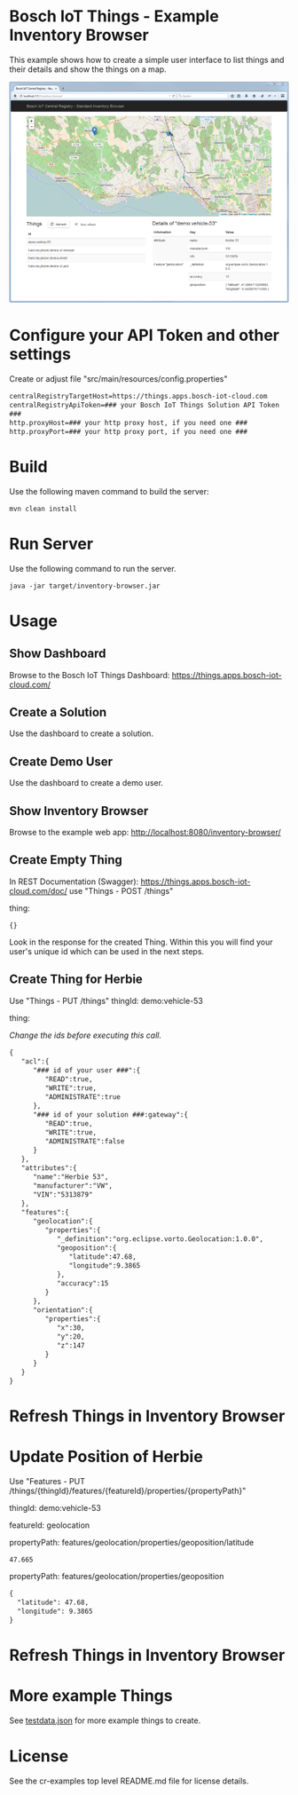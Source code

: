 # Bosch IoT Things - Example Inventory Browser

This example shows how to create a simple user interface to list things and their details and show the things on a map.

![Screenshot](screenshot.png)

# Configure your API Token and other settings

Create or adjust file "src/main/resources/config.properties"

```
centralRegistryTargetHost=https://things.apps.bosch-iot-cloud.com
centralRegistryApiToken=### your Bosch IoT Things Solution API Token ###
http.proxyHost=### your http proxy host, if you need one ###
http.proxyPort=### your http proxy port, if you need one ###
```

# Build

Use the following maven command to build the server:
```
mvn clean install
```

# Run Server

Use the following command to run the server.
```
java -jar target/inventory-browser.jar
```

# Usage

## Show Dashboard

Browse to the Bosch IoT Things Dashboard: <https://things.apps.bosch-iot-cloud.com/>

## Create a Solution

Use the dashboard to create a solution.

## Create Demo User

Use the dashboard to create a demo user.

## Show Inventory Browser

Browse to the example web app: <http://localhost:8080/inventory-browser/>

## Create Empty Thing

In REST Documentation (Swagger): <https://things.apps.bosch-iot-cloud.com/doc/>
use "Things - POST /things"

thing:
```
{}
```

Look in the response for the created Thing. Within this you will find your user's unique id which can be used in the next steps.

## Create Thing for Herbie

Use "Things - PUT /things"
thingId: demo:vehicle-53

thing:

_Change the ids before executing this call._
```
{
   "acl":{
      "### id of your user ###":{
         "READ":true,
         "WRITE":true,
         "ADMINISTRATE":true
      },
      "### id of your solution ###:gateway":{
         "READ":true,
         "WRITE":true,
         "ADMINISTRATE":false
      }
   },
   "attributes":{
      "name":"Herbie 53",
      "manufacturer":"VW",
      "VIN":"5313879"
   },
   "features":{
      "geolocation":{
         "properties":{
            "_definition":"org.eclipse.vorto.Geolocation:1.0.0",
            "geoposition":{
               "latitude":47.68,
               "longitude":9.3865
            },
            "accuracy":15
         }
      },
      "orientation":{
         "properties":{
            "x":30,
            "y":20,
            "z":147
         }
      }
   }
}
```

# Refresh Things in Inventory Browser

# Update Position of Herbie

Use "Features - PUT /things/{thingId}/features/{featureId}/properties/{propertyPath}"

thingId: demo:vehicle-53

featureId: geolocation

propertyPath: features/geolocation/properties/geoposition/latitude
```
47.665
```

propertyPath: features/geolocation/properties/geoposition
```
{
  "latitude": 47.68,
  "longitude": 9.3865
}
```

# Refresh Things in Inventory Browser

# More example Things

See [testdata.json](testdata.json) for more example things to create.

# License

See the cr-examples top level README.md file for license details.